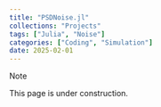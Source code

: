 ```yaml
---
title: "PSDNoise.jl"
collections: "Projects"
tags: ["Julia", "Noise"]
categories: ["Coding", "Simulation"]
date: 2025-02-01
---
```

> [!Note]
>  <i class="fa-solid fa-cog fa-spin"></i> This page is under construction.
